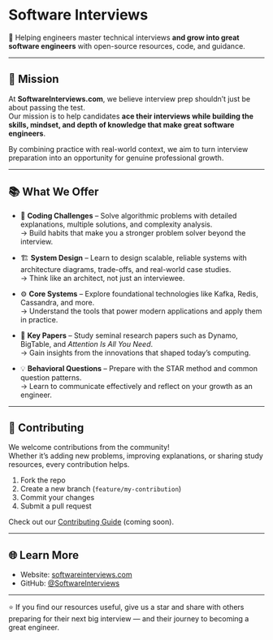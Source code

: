 # Software Interviews

🚀 Helping engineers master technical interviews **and grow into great software engineers** with open-source resources, code, and guidance.  

---

## 📌 Mission
At **SoftwareInterviews.com**, we believe interview prep shouldn’t just be about passing the test.  
Our mission is to help candidates **ace their interviews while building the skills, mindset, and depth of knowledge that make great software engineers**.  

By combining practice with real-world context, we aim to turn interview preparation into an opportunity for genuine professional growth.  

---

## 📚 What We Offer
- 🧩 **Coding Challenges** – Solve algorithmic problems with detailed explanations, multiple solutions, and complexity analysis.  
  → Build habits that make you a stronger problem solver beyond the interview.  

- 🏗️ **System Design** – Learn to design scalable, reliable systems with architecture diagrams, trade-offs, and real-world case studies.  
  → Think like an architect, not just an interviewee.  

- ⚙️ **Core Systems** – Explore foundational technologies like Kafka, Redis, Cassandra, and more.  
  → Understand the tools that power modern applications and apply them in practice.  

- 📖 **Key Papers** – Study seminal research papers such as Dynamo, BigTable, and *Attention Is All You Need*.  
  → Gain insights from the innovations that shaped today’s computing.  

- 💡 **Behavioral Questions** – Prepare with the STAR method and common question patterns.  
  → Learn to communicate effectively and reflect on your growth as an engineer.  

---

## 🤝 Contributing
We welcome contributions from the community!  
Whether it’s adding new problems, improving explanations, or sharing study resources, every contribution helps.  

1. Fork the repo  
2. Create a new branch (`feature/my-contribution`)  
3. Commit your changes  
4. Submit a pull request  

Check out our [Contributing Guide](CONTRIBUTING.md) (coming soon).  

---

## 🌐 Learn More
- Website: [softwareinterviews.com](https://softwareinterviews.com)  
- GitHub: [@SoftwareInterviews](https://github.com/SoftwareInterviews)  

---

⭐ If you find our resources useful, give us a star and share with others preparing for their next big interview — and their journey to becoming a great engineer.  
